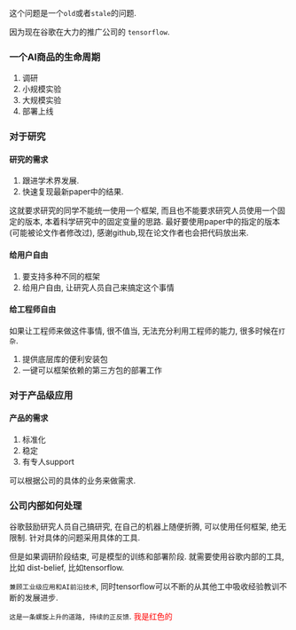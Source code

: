 这个问题是一个`old`或者`stale`的问题.

因为现在谷歌在大力的推广公司的 `tensorflow`.

### 一个AI商品的生命周期
1. 调研
2. 小规模实验
3. 大规模实验
4. 部署上线

### 对于研究

#### 研究的需求
1. 跟进学术界发展.
2. 快速复现最新paper中的结果.

这就要求研究的同学不能统一使用一个框架, 而且也不能要求研究人员使用一个固定的版本, 本着科学研究中的固定变量的思路. 最好要使用paper中的指定的版本(可能被论文作者修改过), 感谢github,现在论文作者也会把代码放出来.


#### 给用户自由
1. 要支持多种不同的框架
2. 给用户自由, 让研究人员自己来搞定这个事情


#### 给工程师自由
如果让工程师来做这件事情, 很不值当, 无法充分利用工程师的能力, 很多时候在`打杂`.

1. 提供底层库的便利安装包
2. 一键可以框架依赖的第三方包的部署工作


### 对于产品级应用

#### 产品的需求
1. 标准化
2. 稳定
3. 有专人support

可以根据公司的具体的业务来做需求.

### 公司内部如何处理

谷歌鼓励研究人员自己搞研究, 在自己的机器上随便折腾, 可以使用任何框架, 绝无限制. 针对具体的问题采用具体的工具.

但是如果调研阶段结束, 可是模型的训练和部署阶段. 就需要使用谷歌内部的工具, 比如 dist-belief, 比如tensorflow.

`兼顾工业级应用和AI前沿技术`, 同时tensorflow可以不断的从其他工中吸收经验教训不断的发展进步.

`这是一条螺旋上升的道路, 持续的正反馈`.
<font color="red">我是红色的</font>


